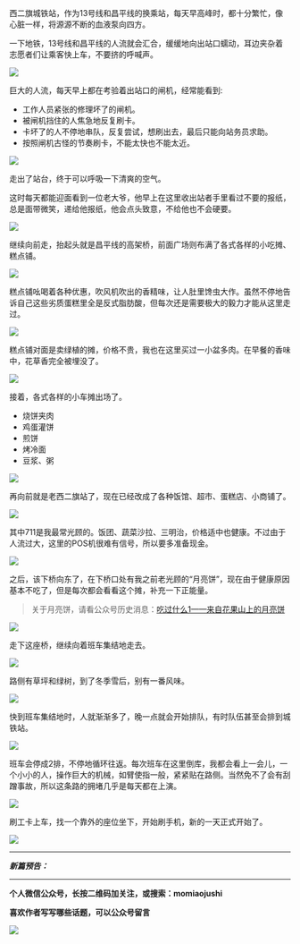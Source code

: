 西二旗城铁站，作为13号线和昌平线的换乘站，每天早高峰时，都十分繁忙，像心脏一样，将源源不断的血液泵向四方。

一下地铁，13号线和昌平线的人流就会汇合，缓缓地向出站口蠕动，耳边夹杂着志愿者们让乘客快上车，不要挤的呼喊声。

![](img/51001-3a2b2a9084534674.jpg)

巨大的人流，每天早上都在考验着出站口的闸机，经常能看到:
* 工作人员紧张的修理坏了的闸机。
* 被闸机挡住的人焦急地反复刷卡。
* 卡坏了的人不停地串队，反复尝试，想刷出去，最后只能向站务员求助。
* 按照闸机古怪的节奏刷卡，不能太快也不能太近。

![](img/51001-b02d821437903dd7.jpg)

走出了站台，终于可以呼吸一下清爽的空气。

这时每天都能迎面看到一位老大爷，他早上在这里收出站者手里看过不要的报纸，总是面带微笑，递给他报纸，他会点头致意，不给他也不会硬要。

![](img/51001-c0310d0d59164286.jpg)

继续向前走，抬起头就是昌平线的高架桥，前面广场则布满了各式各样的小吃摊、糕点铺。

![](img/51001-759753002a5fa9c0.jpg)

糕点铺吆喝着各种优惠，吹风机吹出的香精味，让人肚里馋虫大作。虽然不停地告诉自己这些劣质蛋糕里全是反式脂肪酸，但每次还是需要极大的毅力才能从这里走过。

![](img/51001-c446cf224794d53f.jpg)

糕点铺对面是卖绿植的摊，价格不贵，我也在这里买过一小盆多肉。在早餐的香味中，花草香完全被埋没了。

![](img/51001-4ae8053d32000b9d.jpg)

接着，各式各样的小车摊出场了。
* 烧饼夹肉
* 鸡蛋灌饼
* 煎饼
* 烤冷面
* 豆浆、粥

![](img/51001-c322d282bc2945eb.jpg)

再向前就是老西二旗站了，现在已经改成了各种饭馆、超市、蛋糕店、小商铺了。

![](img/51001-94d6e2e3b0f2ddb2.jpg)

其中711是我最常光顾的。饭团、蔬菜沙拉、三明治，价格适中也健康。不过由于人流过大，这里的POS机很难有信号，所以要多准备现金。

![](img/51001-e2cf453c4cb7476c.jpg)

之后，该下桥向东了，在下桥口处有我之前老光顾的“月亮饼”，现在由于健康原因基本不吃了，但是每次都会看看这个摊，补充一下正能量。

>关于月亮饼，请看公众号历史消息：[吃过什么1——来自花果山上的月亮饼](http://mp.weixin.qq.com/s?__biz=MzA4NzEzMjMzNw==&mid=201358166&idx=1&sn=61ff56ae5f9af3a1603ef9d4d2cf7466#rd)

![](img/51001-75f00de1ddee7488.jpg)

走下这座桥，继续向着班车集结地走去。

![](img/51001-1761cd510d8d2bb0.jpg)

路侧有草坪和绿树，到了冬季雪后，别有一番风味。

![](img/51001-dc4f8e419e26f337.jpg)

快到班车集结地时，人就渐渐多了，晚一点就会开始排队，有时队伍甚至会排到城铁站。

![](img/51001-81fc1dad763b4c5a.jpg)

班车会停成2排，不停地循环往返。每次班车在这里倒库，我都会看上一会儿，一个小小的人，操作巨大的机械，如臂使指一般，紧紧贴在路侧。当然免不了会有刮蹭事故，所以这条路的拥堵几乎是每天都在上演。

![](img/51001-0aeac92df4ad800d.jpg)

刷工卡上车，找一个靠外的座位坐下，开始刷手机，新的一天正式开始了。

![](img/51001-530bc3d282fd7638.jpg)

***

***新篇预告：***

***


**个人微信公众号，长按二维码加关注，或搜索：momiaojushi**

**喜欢作者写写哪些话题，可以公众号留言**

![](https://github.com/jiluofu/jiluofu.github.com/raw/master/momiaojushi/static/qrcode.jpg)